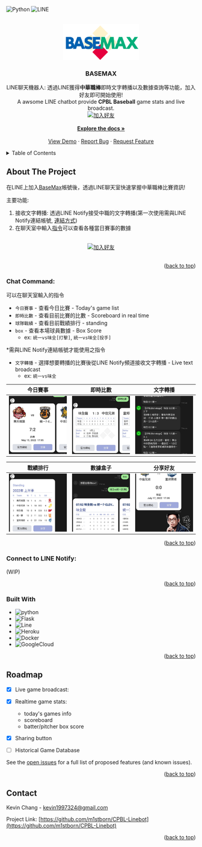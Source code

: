 <div id="top"></div>

[//]: # ([![Contributors][contributors-shield]][contributors-url])
[//]: # ([![Forks][forks-shield]][forks-url])
[//]: # ([![Stargazers][stars-shield]][stars-url])
[//]: # ([![MIT License][license-shield]][license-url])
[//]: # ([![LinkedIn][linkedin-shield]][linkedin-url])

![Python][python-shield]
![LINE][line-shield]

[//]: # ([![Tests]&#40;https://github.com/m1stborn/CPBL-Linebot/actions/workflows/default-test.yml/badge.svg&#41;]&#40;https://github.com/m1stborn/CPBL-Linebot/actions/workflows/default-test.yml&#41;)

[//]: # (![Flask][flask-shield])
[//]: # ([![Build Status]&#40;https://img.shields.io/endpoint.svg?url=https%3A%2F%2Factions-badge.atrox.dev%2Fm1sborn%2FCPBL-Linebot%2Fbadge%3Ftoken%3D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&style=for-the-badge&label=Tests&#41;]&#40;https://actions-badge.atrox.dev/m1sborn/CPBL-Linebot/goto?token=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&#41;)
[//]: # ([![Build Status]&#40;https://img.shields.io/endpoint.svg?url=https%3A%2F%2Factions-badge.atrox.dev%2Fm1stborn%2FCPBL-Linebot%2Fbadge&style=for-the-badge&label=Tests&#41;]&#40;https://actions-badge.atrox.dev/m1stborn/CPBL-Linebot/goto&#41;)
[//]: # ([![Issues][issues-shield]][issues-url])



<!-- PROJECT LOGO -->
<br />
<div align="center">
  <a href="https://github.com/m1stborn/CPBL-Linebot">
    <img src="assets/Project-Logo.png" alt="Logo" width="40%" height="40%">
  </a>

<h3 align="center">BASEMAX</h3>

  <p align="center">
    LINE聊天機器人: 透過LINE獲得<b>中華職棒</b>即時文字轉播以及數據查詢等功能，加入好友即可開始使用!<br />
    A awsome LINE chatbot provide <b>CPBL Baseball</b> game stats and live broadcast.  
    <br />
    <a href="https://lin.ee/VhvKZLS"><img src="https://scdn.line-apps.com/n/line_add_friends/btn/zh-Hant.png" alt="加入好友" height="36" border="0"></a>
    <br />
    <img src="https://qr-official.line.me/sid/M/591tovcw.png?shortenUrl=true" alt="">
    <br />
    <a href="https://github.com/m1stborn/CPBL-Linebot"><strong>Explore the docs »</strong></a>
    <br />
    <br />
    <a href="https://github.com/m1stborn/CPBL-Linebot">View Demo</a>
    ·
    <a href="https://github.com/m1stborn/CPBL-Linebot/issues">Report Bug</a>
    ·
    <a href="https://github.com/m1stborn/CPBL-Linebot/issues">Request Feature</a>
  </p>
</div>



<!-- TABLE OF CONTENTS -->
<details>
  <summary>Table of Contents</summary>
  <ol>
    <li>
      <a href="#about-the-project">About The Project</a>
      <ul>
        <li><a href="#chat-command">Chat Command</a></li>
        <li><a href="#connect-to-line-notify">Tutorial - Connect to LINE Notify</a></li>
        <li><a href="#built-with">Built With</a></li>
      </ul>
    </li>
    <li><a href="#roadmap">Roadmap</a></li>
    <li><a href="#contact">Contact</a></li>
  </ol>
</details>



<!-- ABOUT THE PROJECT -->
## About The Project

[//]: # ([![Product Name Screen Shot][product-screenshot]]&#40;https://example.com&#41;)

[//]: # (Here's a blank template to get started: To avoid retyping too much info. Do a search and replace with your text editor for the following: `m1stborn`, `CPBL-Linebot`, )

[//]: # (`twitter_handle`, `linkedin_username`, `gmail`, `kevin1997324`, `BaseMax`, `A LINE chatbot provide CPBL baseball live broadcast and game stats`)

在LINE上加入[BaseMax](https://lin.ee/VhvKZLS)帳號後，透過LINE聊天室快速掌握中華職棒比賽資訊!


主要功能:
1. 接收文字轉播: 透過LINE Notify接受中職的文字轉播(第一次使用需與LINE Notify連結帳號, [連結方式](#connect-to-line-notify))
2. 在聊天室中輸入[指令](#chat-command)可以查看各種當日賽事的數據
<div align="center">
    <br />
    <a href="https://lin.ee/VhvKZLS"><img src="https://scdn.line-apps.com/n/line_add_friends/btn/zh-Hant.png" alt="加入好友" height="36" border="0"></a>
    <br />
    <img src="https://qr-official.line.me/sid/M/591tovcw.png?shortenUrl=true" alt="">
    <br />
</div>

<p align="right">(<a href="#top">back to top</a>)</p>

### Chat Command:
可以在聊天室輸入的指令<br />
- `今日賽事` - 查看今日比賽 - Today's game list
- `即時比數` - 查看目前比賽的比數 - Scoreboard in real time
- `球隊戰績` - 查看目前戰績排行 - standing
- `box` - 查看本場球員數據 - Box Score 
    - ex: `統一vs味全[打擊]`, `統一vs味全[投手]`

*需與LINE Notify連結帳號才能使用之指令
- `文字轉播` - 選擇想要轉播的比賽後從LINE Notify頻道接收文字轉播 - Live text broadcast
    - ex: `統一vs味全`

|             今日賽事              |             即時比數              |              文字轉播              |
|:-----------------------------:|:-----------------------------:|:------------------------------:|
| ![image](./assets/feat2.jpeg) | ![image](./assets/feat3.jpeg) | ![image](./assets/feat5.jpeg)  |

| 戰績排行                          | 數據盒子                          | 分享好友                           |
|-------------------------------|-------------------------------|--------------------------------|
| ![image](./assets/feat1.jpeg) | ![image](./assets/feat7.jpeg) | ![image](./assets/feat11.jpeg) |

<p align="right">(<a href="#top">back to top</a>)</p>

### Connect to LINE Notify:
(WIP)

<p align="right">(<a href="#top">back to top</a>)</p>


### Built With

* ![python][python-shield]
* ![Flask][flask-shield]
* ![Line][line-shield]
* ![Heroku][heroku-shield]
* ![Docker][docker-shield]
* ![GoogleCloud][googlecloud-shield]


<p align="right">(<a href="#top">back to top</a>)</p>



<!-- ROADMAP -->
## Roadmap

- [X] Live game broadcast: 
- [X] Realtime game stats:
  - today's games info
  - scoreboard
  - batter/pitcher box score 
- [X] Sharing button
- [ ] Historical Game Database


See the [open issues](https://github.com/m1stborn/CPBL-Linebot/issues) for a full list of proposed features (and known issues).

<p align="right">(<a href="#top">back to top</a>)</p>



[//]: # (<!-- LICENSE -->)

[//]: # (## License)

[//]: # ()
[//]: # (Distributed under the MIT License. See `LICENSE.txt` for more information.)

[//]: # ()
[//]: # (<p align="right">&#40;<a href="#top">back to top</a>&#41;</p>)



<!-- CONTACT -->
## Contact

Kevin Chang - kevin1997324@gmail.com

Project Link: [https://github.com/m1stborn/CPBL-Linebot](https://github.com/m1stborn/CPBL-Linebot)

<p align="right">(<a href="#top">back to top</a>)</p>


<!-- MARKDOWN LINKS & IMAGES -->
<!-- https://www.markdownguide.org/basic-syntax/#reference-style-links -->
[contributors-shield]: https://img.shields.io/github/contributors/m1stborn/CPBL-Linebot.svg?style=for-the-badge
[contributors-url]: https://github.com/m1stborn/CPBL-Linebot/graphs/contributors
[forks-shield]: https://img.shields.io/github/forks/m1stborn/CPBL-Linebot.svg?style=for-the-badge
[forks-url]: https://github.com/m1stborn/CPBL-Linebot/network/members
[stars-shield]: https://img.shields.io/github/stars/m1stborn/CPBL-Linebot.svg?style=for-the-badge
[stars-url]: https://github.com/m1stborn/CPBL-Linebot/stargazers
[issues-shield]: https://img.shields.io/github/issues/m1stborn/CPBL-Linebot.svg?style=for-the-badge
[issues-url]: https://github.com/m1stborn/CPBL-Linebot/issues
[license-shield]: https://img.shields.io/github/license/m1stborn/CPBL-Linebot.svg?style=for-the-badge
[license-url]: https://github.com/m1stborn/CPBL-Linebot/blob/master/LICENSE.txt
[linkedin-shield]: https://img.shields.io/badge/-LinkedIn-black.svg?style=for-the-badge&logo=linkedin&colorB=555
[linkedin-url]: https://linkedin.com/in/linkedin_username
[Bootstrap.com]: https://img.shields.io/badge/Bootstrap-563D7C?style=for-the-badge&logo=bootstrap&logoColor=white
[Bootstrap-url]: https://getbootstrap.com

[//]: # ([python-shield-square]: https://img.shields.io/badge/python-3.8-blue.svg?style=for-the-badge)
[//]: # ([flask-shield-square]: https://img.shields.io/badge/flask-%23000.svg?style=for-the-badge&logo=flask&logoColor=white)
[//]: # ([docker-shield-square]: https://img.shields.io/badge/docker-%230db7ed.svg?style=for-the-badge&logo=docker&logoColor=white)
[//]: # ([googlecloud-shield-square]: https://img.shields.io/badge/GoogleCloud-%234285F4.svg?style=for-the-badge&logo=google-cloud&logoColor=white)
[//]: # ([heroku-shield-square]: https://img.shields.io/badge/heroku-%23430098.svg?style=for-the-badge&logo=heroku&logoColor=white)
[//]: # ([line-shield-square]: https://img.shields.io/badge/Line-00C300?style=for-the-badge&logo=line&logoColor=white)

[python-shield]: https://img.shields.io/badge/python-3.8-blue.svg?style=for-the-badge
[flask-shield]: https://img.shields.io/badge/flask-%23000.svg?style=for-the-badge&logo=flask&logoColor=white
[docker-shield]: https://img.shields.io/badge/docker-%230db7ed.svg?style=for-the-badge&logo=docker&logoColor=white
[googlecloud-shield]: https://img.shields.io/badge/GoogleCloud-%234285F4.svg?style=for-the-badge&logo=google-cloud&logoColor=white
[heroku-shield]: https://img.shields.io/badge/heroku-%23430098.svg?style=for-the-badge&logo=heroku&logoColor=white
[line-shield]: https://img.shields.io/badge/Line-00C300?style=for-the-badge&logo=line&logoColor=white


[//]: # ([python-shield]: https://img.shields.io/badge/python-3.8-blue.svg?style=flat)
[//]: # ([flask-shield]: https://img.shields.io/badge/flask-%23000.svg?style=flat&logo=flask&logoColor=white)
[//]: # ([docker-shield]: https://img.shields.io/badge/docker-%230db7ed.svg?style=flat&logo=docker&logoColor=white)
[//]: # ([googlecloud-shield]: https://img.shields.io/badge/GoogleCloud-%234285F4.svg?style=flat&logo=google-cloud&logoColor=white)
[//]: # ([heroku-shield]: https://img.shields.io/badge/heroku-%23430098.svg?style=flat&logo=heroku&logoColor=white)
[//]: # ([line-shield]: https://img.shields.io/badge/Line-00C300?style=flat&logo=line&logoColor=white)

[product-screenshot]: assets/feat2.jpeg
